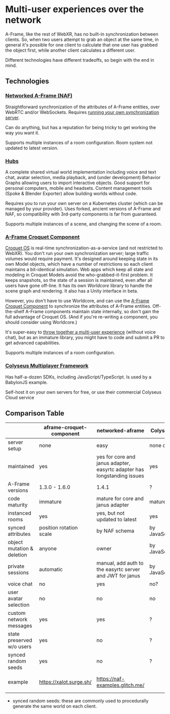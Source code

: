 # Multi-user experiences over the network

A-Frame, like the rest of WebXR, has no built-in synchronization between clients.
So, when two users attempt to grab an object at the same time, in general it's possible for one client to calculate that one user has grabbed the object first, while another client calculates a different user.

Different technologies have different tradeoffs, so begin with the end in mind.

## Technologies

### [Networked A-Frame (NAF)](https://github.com/networked-aframe/networked-aframe)

Straightforward synchronization of the attributes of A-Frame entities, over WebRTC and/or WebSockets.
Requires [running your own synchronization server](https://github.com/networked-aframe/networked-aframe/blob/master/docs/getting-started-local.md#setup-the-server).

Can do anything, but has a reputation for being tricky to get working the way you want it.

Supports multiple instances of a room configuration. Room system not updated to latest version.

### [Hubs](https://hubsfoundation.org/)

A complete shared virtual world implementation including voice and text chat, avatar selection, media playback, and (under development) Behavior Graphs allowing users to import interactive objects.
Good support for personal computers, mobile and headsets.
Content management tools (Spoke & Blender Exporter) allow building worlds without code.

Requires you to run your own server on a Kubernetes cluster (which can be managed by your provider).
Uses forked, ancient versions of A-Frame and NAF, so compatibility with 3rd-party components is far from guaranteed.

Supports multiple instances of a scene, and changing the scene of a room.

### [A-Frame Croquet Component](https://github.com/NikolaySuslov/aframe-croquet-component)

[Croquet OS](https://croquet.studio/docs/) is real-time synchronization-as-a-service (and not restricted to WebXR).
You don't run your own synchronization server; large traffic volumes would require payment.
It's designed around keeping state in its own Model objects, which have a number of restrictions so each client maintains a bit-identical simulation.
Web apps which keep all state and modeling in Croquet Models avoid the who-grabbed-it-first problem.
It keeps snapshots, so the state of a session is maintained, even after all users have gone off-line.
It has its own *Worldcore* library to handle the scene graph and rendering.
It also has a Unity interface in beta.

However, you don't have to use Worldcore, and can use the [A-Frame Croquet Component](https://github.com/NikolaySuslov/aframe-croquet-component) to synchronize the attributes of A-Frame entities.
Off-the-shelf A-Frame components maintain state internally, so don't gain the full advantage of Croquet OS.
(And if you're re-writing a component, you should consider using Worldcore.)

It's super-easy to [throw together a multi-user experience](https://github.com/NikolaySuslov/aframe-croquet-component#how-to-share-an-entity-in-an-a-frame-scene-with-other-users) (without voice chat), but as an immature library, you might have to code and submit a PR to get advanced capabilities.

Supports multiple instances of a room configuration.

### [Colyseus Multiplayer Framework](https://docs.colyseus.io/)

Has half-a-dozen SDKs, including JavaScript/TypeScript. Is used by a BabylonJS example.

Self-host it on your own servers for free, or use their commercial Colyseus Cloud service


## Comparison Table

|                            | aframe-croquet-component | networked-aframe                                                        | Colyseus      | Hubs w/ custom A-Frame client                                               |
|----------------------------|--------------------------|-------------------------------------------------------------------------|---------------|-----------------------------------------------------------------------------|
| server setup               | none                     | easy                                                                    | none or ?     | medium (Kubernetes cluster required)                                        |
| maintained                 | yes                      | yes for core and janus adapter, easyrtc adapter has longstanding issues | yes           | yes                                                                         |
| A-Frame versions           | 1.3.0 - 1.6.0            | 1.4.1                                                                   | ?             | forked, primitives removed, new features won't use A-Frame                  |
| code maturity              | immature                 | mature for core and janus adapter                                       | mature?       | mature                                                                      |
| instanced rooms            | yes                      | yes, but not updated to latest                                          | yes           | yes                                                                         |
| synced attributes          | position rotation scale  | by NAF schema                                                           | by JavaScript | by NAF schema                                                               |
| object mutation & deletion | anyone                   | owner                                                                   | by JavaScript | owner                                                                       |
| private sessions           | automatic                | manual, add auth to the easyrtc server and JWT for janus                | by JavaScript | automatic                                                                   |
| voice chat                 | no                       | yes                                                                     | no?           | yes                                                                         |
| user avatar selection      | no                       | no                                                                      | no            | yes                                                                         |
| custom network messages    | yes                      | yes                                                                     | ?             | yes                                                                         |
| state preserved w/o users  | yes                      | no                                                                      | ?             | no, but you can pin objects to keep them                                    |
| synced random seeds        | yes                      | no                                                                      | ?             | no                                                                          |
| example                    | https://xalot.surge.sh/  | https://naf-examples.glitch.me/                                         |               | https://hfk-virtual.space/ZBoNiw6/aussenbereich?newLoader=#Waypoint-Eingang |

* synced random seeds: these are commonly used to procedurally generate the same world on each client.
